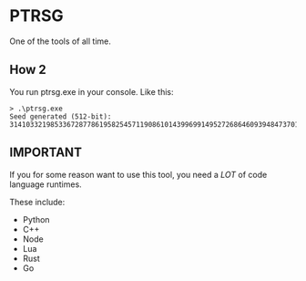 # PTRSG
One of the tools of all time.
## How 2
You run ptrsg.exe in your console. Like this:
```
> .\ptrsg.exe
Seed generated (512-bit): 3141033219853367287786195825457119086101439969914952726864609394847370129275364207110803252057378215758712475337718100589365841083038448680529399309660126
```
## IMPORTANT

If you for some reason want to use this tool, you need a *LOT* of code language runtimes.

These include:
- Python
- C++
- Node
- Lua
- Rust
- Go
